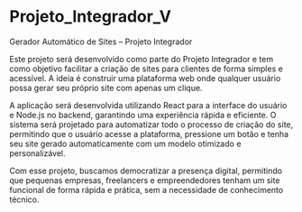 # Projeto_Integrador_V

Gerador Automático de Sites – Projeto Integrador

Este projeto será desenvolvido como parte do Projeto Integrador e tem como objetivo facilitar a criação de sites para clientes de forma simples e acessível. A ideia é construir uma plataforma web onde qualquer usuário possa gerar seu próprio site com apenas um clique.

A aplicação será desenvolvida utilizando React para a interface do usuário e Node.js no backend, garantindo uma experiência rápida e eficiente. O sistema será projetado para automatizar todo o processo de criação do site, permitindo que o usuário acesse a plataforma, pressione um botão e tenha seu site gerado automaticamente com um modelo otimizado e personalizável.

Com esse projeto, buscamos democratizar a presença digital, permitindo que pequenas empresas, freelancers e empreendedores tenham um site funcional de forma rápida e prática, sem a necessidade de conhecimento técnico.
